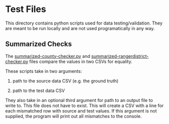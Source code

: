 # Test Files

This directory contains python scripts used for data testing/validation. They are meant to be run locally and are not used programatically in any way.

## Summarized Checks

The [summarized-county-checker.py](./summarized-county-checker.py) and [summarized-rangerdistrict-checker.py](./summarized-rangerdistrict-checker.py) files compare the values in two CSVs for equality.

These scripts take in two arguments:

1. path to the source data CSV (e.g. the ground truth)

2. path to the test data CSV

They also take in an optional third argument for path to an output file to write to. This file does not have to exist. This will create a CSV with a line for each mismatched row with source and test values. If this argument is not supplied, the program will print out all mismatches to the console.

